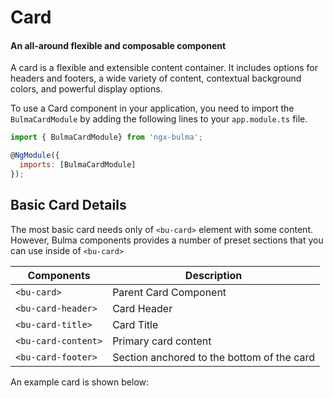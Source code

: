 # Card

#### An all-around flexible and composable component

A card is a flexible and extensible content container. It includes options for headers and footers, a wide variety of content, contextual background colors, and powerful display options.

To use a Card component in your application, you need to import the `BulmaCardModule` by adding the following lines to your `app.module.ts` file.

```javascript
import { BulmaCardModule} from 'ngx-bulma';

@NgModule({
  imports: [BulmaCardModule]
});
```

## Basic Card Details

The most basic card needs only of `<bu-card>` element with some content. However, Bulma components provides a number of preset sections that you can use inside of `<bu-card>`

| Components          | Description                                |
| ------------------- | ------------------------------------------ |
| `<bu-card>`         | Parent Card Component                      |
| `<bu-card-header>`  | Card Header                                |
| `<bu-card-title>`   | Card Title                                 |
| `<bu-card-content>` | Primary card content                       |
| `<bu-card-footer>`  | Section anchored to the bottom of the card |

An example card is shown below:

